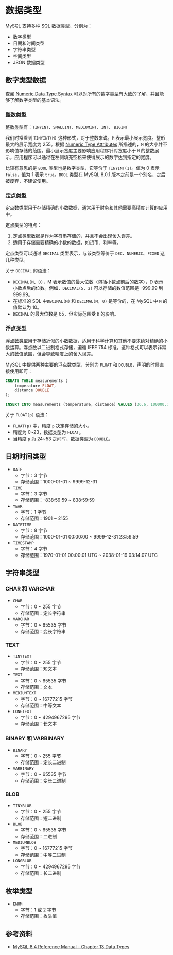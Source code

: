 # 数据类型

MySQL 支持多种 SQL 数据类型，分别为：

- 数字类型
- 日期和时间类型
- 字符串类型
- 空间类型
- JSON 数据类型

## 数字类型数据

查阅 [Numeric Data Type Syntax](https://dev.mysql.com/doc/refman/8.4/en/numeric-type-syntax.html) 可以对所有的数字类型有大致的了解，并且能够了解数字类型的基本语法。

### 整数类型

[整数类型](https://dev.mysql.com/doc/refman/8.4/en/integer-types.html)有：`TINYINT`、`SMALLINT`、`MEDIUMINT`、`INT`、 `BIGINT`

我们时常看到 `TINYINT(M)` 这种形式，对于整数来说，`M` 表示最小展示宽度。整形最大的展示宽度为 255。根据 [Numeric Type Attributes](https://dev.mysql.com/doc/refman/8.4/en/numeric-type-attributes.html) 所描述的，`M` 的大小并不影响值存储的范围。最小展示宽度主要影响应用程序针对宽度小于 `M` 的整数展示，应用程序可以通过在左侧填充空格来使得展示的数字达到指定的宽度。

比较有意思的是 `BOOL` 类型也是数字类型，它等价于 `TINYINT(1)`。值为 0 表示 `false`，值为 1 表示 `true`。`BOOL` 类型在 MySQL 8.0.1 版本之前是一个别名，之后被废弃，不建议使用。

### 定点类型

[定点数类型](https://dev.mysql.com/doc/refman/8.4/en/fixed-point-types.html)用于存储精确的小数数据，通常用于财务和其他需要高精度计算的应用中。

定点类型的特点：

1. 定点类型数据是作为字符串存储的，并且不会出现舍入误差。
2. 适用于存储需要精确的小数的数据，如货币、利率等。

定点类型可以通过 `DECIMAL` 类型表示，与该类型等价于 `DEC`、`NUMERIC`、`FIXED` 这几种类型。

关于 `DECIMAL` 的语法：

- `DECIMAL(M, D)`，M 表示数值的最大位数（包括小数点前后的数字），D 表示小数点后的位数。例如，`DECIMAL(5, 2)` 可以存储的数值范围是 -999.99 到 999.99。
- 在标准的 SQL 中`DECIMAL(M)` 和 `DECIMAL(M, 0)` 是等价的，在 MySQL 中 `M` 的值默认为 10。
- `DECIMAL` 的最大位数是 65，但实际范围受 `D` 的影响。

### 浮点类型

[浮点数类型](https://dev.mysql.com/doc/refman/8.4/en/floating-point-types.html)用于存储近似的小数数据，适用于科学计算和其他不要求绝对精确的小数运算。浮点数以二进制格式存储，遵循 IEEE 754 标准。这种格式可以表示非常大的数值范围，但会导致精度上的舍入误差。

MySQL 中提供两种主要的浮点数类型，分别为 `FLOAT` 和 `DOUBLE`，声明的时候直接使用即可：

```sql
CREATE TABLE measurements (
    temperature FLOAT,
    distance DOUBLE
);

INSERT INTO measurements (temperature, distance) VALUES (36.6, 100000.123456), (25.4, 98765.4321);
```

关于 `FLOAT(p)` 语法：

- `FLOAT(p)` 中，精度 `p` 决定存储的大小。
- 精度为 0~23，数据类型为 `FLOAT`。
- 当精度 `p` 为 24~53 之间时，数据类型为 `DOUBLE`。

## 日期时间类型

- `DATE`
  - 字节：3 字节
  - 存储范围：1000-01-01 ~ 9999-12-31
- `TIME`
  - 字节：3 字节
  - 存储范围：-838:59:59 ~ 838:59:59
- `YEAR`
  - 字节：1 字节
  - 存储范围：1901 ~ 2155
- `DATETIME`
  - 字节：8 字节
  - 存储范围：1000-01-01 00:00:00 ~ 9999-12-31 23:59:59
- `TIMESTAMP`
  - 字节：4 字节
  - 存储范围：1970-01-01 00:00:01 UTC ~ 2038-01-19 03:14:07 UTC

## 字符串类型

### CHAR 和 VARCHAR

- `CHAR`
  - 字节：0 ~ 255 字节
  - 存储范围：定长字符串
- `VARCHAR`
  - 字节：0 ~ 65535 字节
  - 存储范围：变长字符串

### TEXT

- `TINYTEXT`
  - 字节：0 ~ 255 字节
  - 存储范围：短文本
- `TEXT`
  - 字节：0 ~ 65535 字节
  - 存储范围：文本
- `MEDIUMTEXT`
  - 字节：0 ~ 16777215 字节
  - 存储范围：中等文本
- `LONGTEXT`
  - 字节：0 ~ 4294967295 字节
  - 存储范围：长文本

### BINARY 和 VARBINARY

- `BINARY`
  - 字节：0 ~ 255 字节
  - 存储范围：定长二进制
- `VARBINARY`
  - 字节：0 ~ 65535 字节
  - 存储范围：变长二进制

### BLOB

- `TINYBLOB`
  - 字节：0 ~ 255 字节
  - 存储范围：短二进制
- `BLOB`
  - 字节：0 ~ 65535 字节
  - 存储范围：二进制
- `MEDIUMBLOB`
  - 字节：0 ~ 16777215 字节
  - 存储范围：中等二进制
- `LONGBLOB`
  - 字节：0 ~ 4294967295 字节
  - 存储范围：长二进制

## 枚举类型

- `ENUM`
  - 字节：1 或 2 字节
  - 存储范围：枚举值

## 参考资料

- [MySQL 8.4 Reference Manual - Chapter 13 Data Types](https://dev.mysql.com/doc/refman/8.4/en/data-types.html)
